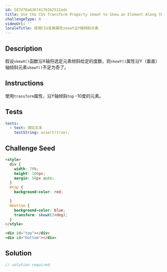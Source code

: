 ```yaml
---
id: 587d78a6367417b2b2512adc
title: Use the CSS Transform Property skewY to Skew an Element Along the Y-Axis
challengeType: 0
videoUrl: ''
localeTitle: 使用CSS变换属性skewY沿Y轴倾斜元素
---
```


## Description
<section id="description">假设<code>skewX()</code>函数沿X轴将选定元素倾斜给定的度数，则<code>skewY()</code>属性沿Y（垂直）轴倾斜元素<code>skewY()</code>不足为奇了。 </section>

## Instructions
<section id="instructions">使用<code>transform</code>属性，沿Y轴倾斜<code>top</code> -10度的元素。 </section>

## Tests
<section id='tests'>

```yml
tests:
  - text: 測試文本
    testString: assert(true);

```

</section>

## Challenge Seed
<section id='challengeSeed'>

<div id='html-seed'>

```html
<style>
  div {
    width: 70%;
    height: 100px;
    margin: 50px auto;
  }
  #top {
    background-color: red;

  }
  #bottom {
    background-color: blue;
    transform: skewX(24deg);
  }
</style>

<div id="top"></div>
<div id="bottom"></div>

```

</div>



</section>

## Solution
<section id='solution'>

```js
// solution required
```
</section>
